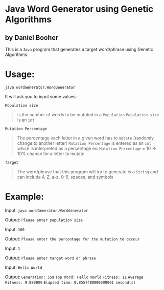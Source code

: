 # Java Word Generator using Genetic Algorithms

## by Daniel Booher

This is a `Java` program that generates a target word/phrase using Genetic Algorithms

# Usage: 

`java wordGenerator.WordGenerator`

It will ask you to input some values:

`Population size`
> is the number of words to be mutated in a `Population`
> `Population size` is an `int`

`Mutation Percentage`
> The percentage each letter in a given word has to `mutate` (randomly change to another letter)
> `Mutation Percentage` is entered as an `int` which is interpreted as a percentage
> ex: `Mutation Percentage` = 10 -> 10% chance for a letter to mutate

`Target`
> The word/phrase that this program will try to generate
> is a `String` and can include A-Z, a-z, 0-9, spaces, and symbols

# Example:

Input: `java wordGenerator.WordGenerator`

Output: `Please enter population size`

Input: `100`

Output: `Please enter the percentage for the mutation to occour`

Input: `1`

Output: `Please enter target word or phrase`

Input: `Hello World`

Output: `Generation: 559`
        `Top Word: Hello World`
        `Fitness: 11`
        `Average Fitness: 9.880000`
        `Elapsed time: 0.8557480000000001 second(s)`
